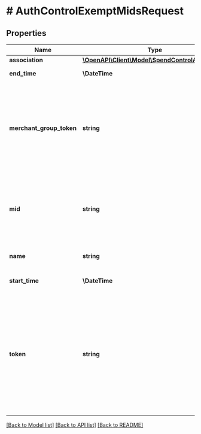 # # AuthControlExemptMidsRequest

## Properties

Name | Type | Description | Notes
------------ | ------------- | ------------- | -------------
**association** | [**\OpenAPI\Client\Model\SpendControlAssociation**](SpendControlAssociation.md) |  | [optional]
**end_time** | **\DateTime** | Date and time when the exception ends, in UTC. | [optional]
**merchant_group_token** | **string** | Unique identifier of the merchant group to be exempted. This field is required if there is no entry in the &#x60;mid&#x60; field. Pass either this field or the &#x60;mid&#x60; field, not both.  For information about merchant groups, see &lt;&lt;/core-api/merchant-groups, Merchant Groups&gt;&gt;. | [optional]
**mid** | **string** | Merchant to be exempted. This field is required if there is no entry in the &#x60;merchant_group_token&#x60; field. Use either this field or the &#x60;merchant_group_token&#x60; field, not both. | [optional]
**name** | **string** | Name of the merchant identifier authorization control exemption. |
**start_time** | **\DateTime** | Date and time when the exception starts, in UTC. | [optional]
**token** | **string** | Unique identifier of the merchant identifier authorization control exemption.  If you do not include a token, the system will generate one automatically. This token is necessary for use in other API calls, so we recommend that rather than let the system generate one, you use a simple string that is easy to remember. This value cannot be updated. | [optional]

[[Back to Model list]](../../README.md#models) [[Back to API list]](../../README.md#endpoints) [[Back to README]](../../README.md)
